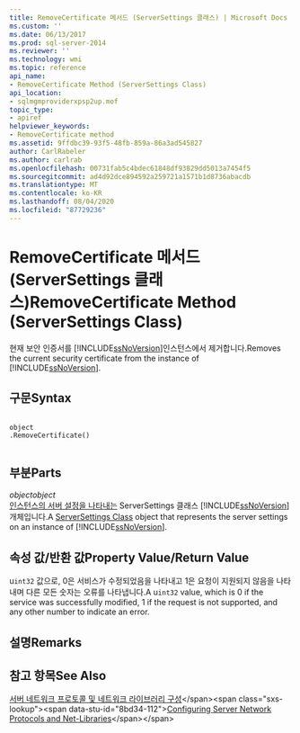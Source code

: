 ```yaml
---
title: RemoveCertificate 메서드 (ServerSettings 클래스) | Microsoft Docs
ms.custom: ''
ms.date: 06/13/2017
ms.prod: sql-server-2014
ms.reviewer: ''
ms.technology: wmi
ms.topic: reference
api_name:
- RemoveCertificate Method (ServerSettings Class)
api_location:
- sqlmgmproviderxpsp2up.mof
topic_type:
- apiref
helpviewer_keywords:
- RemoveCertificate method
ms.assetid: 9ffdbc39-93f5-48fb-859a-86a3ad545827
author: CarlRabeler
ms.author: carlrab
ms.openlocfilehash: 00731fab5c4bdec61848df93829dd5013a7454f5
ms.sourcegitcommit: ad4d92dce894592a259721a1571b1d8736abacdb
ms.translationtype: MT
ms.contentlocale: ko-KR
ms.lasthandoff: 08/04/2020
ms.locfileid: "87729236"
---
```

# <a name="removecertificate-method-serversettings-class"></a><span data-ttu-id="8bd34-102">RemoveCertificate 메서드(ServerSettings 클래스)</span><span class="sxs-lookup"><span data-stu-id="8bd34-102">RemoveCertificate Method (ServerSettings Class)</span></span>
  <span data-ttu-id="8bd34-103">현재 보안 인증서를 [!INCLUDE[ssNoVersion](../../../includes/ssnoversion-md.md)]인스턴스에서 제거합니다.</span><span class="sxs-lookup"><span data-stu-id="8bd34-103">Removes the current security certificate from the instance of [!INCLUDE[ssNoVersion](../../../includes/ssnoversion-md.md)].</span></span>  
  
## <a name="syntax"></a><span data-ttu-id="8bd34-104">구문</span><span class="sxs-lookup"><span data-stu-id="8bd34-104">Syntax</span></span>  
  
```  
  
object  
.RemoveCertificate()  
  
```  
  
## <a name="parts"></a><span data-ttu-id="8bd34-105">부분</span><span class="sxs-lookup"><span data-stu-id="8bd34-105">Parts</span></span>  
 <span data-ttu-id="8bd34-106">*object*</span><span class="sxs-lookup"><span data-stu-id="8bd34-106">*object*</span></span>  
 <span data-ttu-id="8bd34-107">[인스턴스의 서버 설정을 나타내는](serversettings-class.md) ServerSettings 클래스 [!INCLUDE[ssNoVersion](../../../includes/ssnoversion-md.md)]개체입니다.</span><span class="sxs-lookup"><span data-stu-id="8bd34-107">A [ServerSettings Class](serversettings-class.md) object that represents the server settings on an instance of [!INCLUDE[ssNoVersion](../../../includes/ssnoversion-md.md)].</span></span>  
  
## <a name="property-valuereturn-value"></a><span data-ttu-id="8bd34-108">속성 값/반환 값</span><span class="sxs-lookup"><span data-stu-id="8bd34-108">Property Value/Return Value</span></span>  
 <span data-ttu-id="8bd34-109">u`int32` 값으로, 0은 서비스가 수정되었음을 나타내고 1은 요청이 지원되지 않음을 나타내며 다른 모든 숫자는 오류를 나타냅니다.</span><span class="sxs-lookup"><span data-stu-id="8bd34-109">A u`int32` value, which is 0 if the service was successfully modified, 1 if the request is not supported, and any other number to indicate an error.</span></span>  
  
## <a name="remarks"></a><span data-ttu-id="8bd34-110">설명</span><span class="sxs-lookup"><span data-stu-id="8bd34-110">Remarks</span></span>  
  
## <a name="see-also"></a><span data-ttu-id="8bd34-111">참고 항목</span><span class="sxs-lookup"><span data-stu-id="8bd34-111">See Also</span></span>  
 <span data-ttu-id="8bd34-112">[서버 네트워크 프로토콜 및 네트워크 라이브러리 구성](https://msdn.microsoft.com/library/ms177485\(v=sql.100\).aspx)</span><span class="sxs-lookup"><span data-stu-id="8bd34-112">[Configuring Server Network Protocols and Net-Libraries](https://msdn.microsoft.com/library/ms177485\(v=sql.100\).aspx)</span></span>  
  
  
